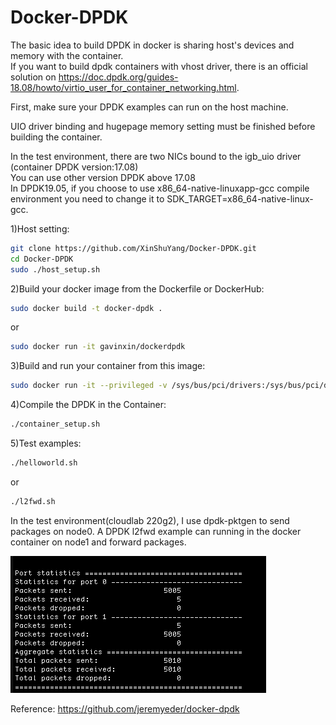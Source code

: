 # Docker-DPDK
The basic idea to build DPDK in docker is sharing host's devices and memory with the container.  
If you want to build dpdk containers with vhost driver, there is an official solution on https://doc.dpdk.org/guides-18.08/howto/virtio_user_for_container_networking.html.  

First, make sure your DPDK examples can run on the host machine.  

UIO driver binding and hugepage memory setting must be finished before building the container.  

In the test environment, there are two NICs bound to the igb_uio driver (container DPDK version:17.08)  
You can use other version DPDK above 17.08  
In DPDK19.05, if you choose to use x86_64-native-linuxapp-gcc compile environment you need to change it to SDK_TARGET=x86_64-native-linux-gcc.  

1)Host setting:  
```bash
git clone https://github.com/XinShuYang/Docker-DPDK.git  
cd Docker-DPDK  
sudo ./host_setup.sh 
``` 

2)Build your docker image from the Dockerfile or DockerHub:  
```bash
sudo docker build -t docker-dpdk .  
```  
or  
```bash
sudo docker run -it gavinxin/dockerdpdk
```  

3)Build and run your container from this image:  
```bash
sudo docker run -it --privileged -v /sys/bus/pci/drivers:/sys/bus/pci/drivers -v /sys/kernel/mm/hugepages:/sys/kernel/mm/hugepages -v /sys/devices/system/node:/sys/devices/system/node -v /dev:/dev  docker-dpdk  bash  
```  

4)Compile the DPDK in the Container:  
```bash
./container_setup.sh  
```  
5)Test examples:  
```bash
./helloworld.sh
```  
or  
```bash
./l2fwd.sh 
```   
In the test environment(cloudlab 220g2), I use dpdk-pktgen to send packages on node0. A DPDK l2fwd example can running in the docker container on node1 and forward packages.  


![image](/l2.png)
  

Reference: https://github.com/jeremyeder/docker-dpdk
